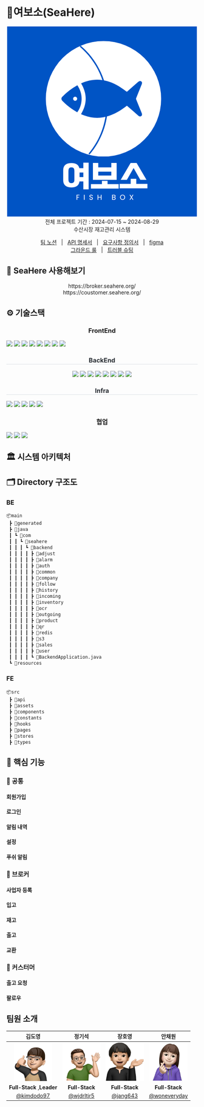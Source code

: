 # 🦐여보소(SeaHere)

<p align="center">
  <img src="../image/logo.png">
  <br>
  전체 프로젝트 기간 : 2024-07-15 ~ 2024-08-29 <br>
  수산시장 재고관리 시스템
</p>

<p align=center>
  <a href="https://www.notion.so/c6626df97574434a8b9f8358b00ece75?v=6f696739249448e392872058a527721e">팀 노션</a>
  &nbsp; | &nbsp; 
  <a href="https://www.notion.so/API-685de6db49e44954af21b2448a3d9df0">API 명세서</a>
  &nbsp; | &nbsp;
  <a href="https://www.notion.so/eadc3fae3a3e40c0a89e97525a234e04">요구사항 정의서</a>   &nbsp; | &nbsp;
  <a href="https://www.figma.com/design/hEmRP4qZuf1fJTlT32mOiE/SeaHere?node-id=0-1">figma</a> 
  <br />
  <a href="https://www.notion.so/GROUND-RULE-d227d18aba144bd8acc6459aacd075fa">그라운드 룰</a>
  &nbsp; | &nbsp; 
  <a href="https://www.notion.so/ebef5b8991c645f79bf462a5d37589c8">트러블 슈팅</a>
</p>

## 📢 SeaHere 사용해보기

<p align="center">
      https://broker.seahere.org/ <br>
      https://coustomer.seahere.org/

## ⚙️ 기술스택

 <div align= "center">
    <div style="text-align: center">
    <h3 style="border-bottom: 1px  color: #282d33;"> FrontEnd </h3>
        <div style="margin: ; text-align: left;" "text-align: left;"> 
          <img src="https://img.shields.io/badge/Figma-F24E1E?style=for-the-badge&logo=Figma&logoColor=white">
          <img src="https://img.shields.io/badge/react-17219A?style=for-the-badge&logo=react&logoColor=white">
          <img src="https://img.shields.io/badge/Node.js-339933?style=for-the-badge&logo=Node.js&logoColor=white">
          <img src="https://img.shields.io/badge/Tailwind CSS-06B6D4?style=for-the-badge&logo=Tailwind CSS&logoColor=white">
          <img src="https://img.shields.io/badge/vite-73563B?style=for-the-badge&logo=vite&logoColor=white">
          <img src="https://img.shields.io/badge/webpack-17263B?style=for-the-badge&logo=webpack&logoColor=white">
          <img src="https://img.shields.io/badge/reactquery-FF4154?style=for-the-badge&logo=reactquery&logoColor=white">
          <img src="https://img.shields.io/badge/Zustand-47211C?style=for-the-badge&logo=Zustand&logoColor=white">
        </div>
        </div>
        <h3 style="border-bottom: 1px solid #d8dee4; color: #282d33;"> BackEnd </h3>
          <div style="margin: ; text-align: center;">
              <img src="https://img.shields.io/badge/Java-007396?style=for-the-badge&logo=java&logoColor=white">
              <img src="https://img.shields.io/badge/MySQL-4479A1?style=for-the-badge&logo=MySQL&logoColor=white">
              <img src="https://img.shields.io/badge/Spring Boot-6DB33F?style=for-the-badge&logo=Spring Boot&logoColor=white">
              <img src="https://img.shields.io/badge/Spring Security-2AC89F?style=for-the-badge&logo=Spring Security&logoColor=white">
              <img src="https://img.shields.io/badge/JPA-17219A?style=for-the-badge&logo=JPA&logoColor=white">
              <img src="https://img.shields.io/badge/QueryDSL-8A084B?style=for-the-badge&logo=QueryDSL&logoColor=white">
              <img src="https://img.shields.io/badge/firebase-FE642E?style=for-the-badge&logo=firebase&logoColor=white">
              <img src="https://img.shields.io/badge/Redis-FE2E2E?style=for-the-badge&logo=Redis&logoColor=white">
        </div>

<h3 style="border-bottom: 1px solid #d8dee4; color: #282d33;"> Infra </h3>
    <div style="margin: ; text-align: left;" "text-align: left;">
          <img src="https://img.shields.io/badge/Amazon S3-02569B?style=for-the-badge&logo=Amazon S3&logoColor=white">
          <img src="https://img.shields.io/badge/Amazon AWS-232F3E?style=for-the-badge&logo=Amazon AWS&logoColor=white">
          <img src="https://img.shields.io/badge/Docker-2496ED?style=for-the-badge&logo=Docker&logoColor=white">
          <img src="https://img.shields.io/badge/Jenkins-D24939?style=for-the-badge&logo=Jenkins&logoColor=white">
          <img src="https://img.shields.io/badge/Nginx-04B431?style=for-the-badge&logo=Nginx&logoColor=white">
    </div>

  <h3 style="border-bottom: 1px  color: #282d33;"> 협업 </h3>
    <div style="margin: ; text-align: left;" "text-align: left;">
      <img src="https://img.shields.io/badge/Notion-000000?style=for-the-badge&logo=Notion&logoColor=white">
      <img src="https://img.shields.io/badge/Git-94B431?style=for-the-badge&logo=Git&logoColor=white">
      <img src="https://img.shields.io/badge/slack-916?style=for-the-badge&logo=slack&logoColor=white">
    </div>
</div>

## 🏛️ 시스템 아키텍처

## 🗂️ Directory 구조도

### BE

```
📦main
 ┣ 📂generated
 ┣ 📂java
 ┃ ┗ 📂com
 ┃ ┃ ┗ 📂seahere
 ┃ ┃ ┃ ┗ 📂backend
 ┃ ┃ ┃ ┃ ┣ 📂adjust
 ┃ ┃ ┃ ┃ ┣ 📂alarm
 ┃ ┃ ┃ ┃ ┣ 📂auth
 ┃ ┃ ┃ ┃ ┣ 📂common
 ┃ ┃ ┃ ┃ ┣ 📂company
 ┃ ┃ ┃ ┃ ┣ 📂follow
 ┃ ┃ ┃ ┃ ┣ 📂history
 ┃ ┃ ┃ ┃ ┣ 📂incoming
 ┃ ┃ ┃ ┃ ┣ 📂inventory
 ┃ ┃ ┃ ┃ ┣ 📂ocr
 ┃ ┃ ┃ ┃ ┣ 📂outgoing
 ┃ ┃ ┃ ┃ ┣ 📂product
 ┃ ┃ ┃ ┃ ┣ 📂qr
 ┃ ┃ ┃ ┃ ┣ 📂redis
 ┃ ┃ ┃ ┃ ┣ 📂s3
 ┃ ┃ ┃ ┃ ┣ 📂sales
 ┃ ┃ ┃ ┃ ┣ 📂user
 ┃ ┃ ┃ ┃ ┗ 📜BackendApplication.java
 ┗ 📂resources
```

### FE

```
📦src
 ┣ 📂api
 ┣ 📂assets
 ┣ 📂components
 ┣ 📂constants
 ┣ 📂hooks
 ┣ 📂pages
 ┣ 📂stores
 ┣ 📂types
```

## 🚀 핵심 기능

### 🪸 공통

#### 회원가입

#### 로그인

#### 알림 내역

#### 설정

#### 푸쉬 알림

### 🦑 브로커

#### 사업자 등록

#### 입고

#### 재고

#### 출고

#### 교환

### 🐙 커스터머

#### 출고 요청

#### 팔로우

## 팀원 소개

|                       김도영                       |                        정기석                        |                      장호영                       |                      안채원                      |
| :------------------------------------------------: | :--------------------------------------------------: | :-----------------------------------------------: | :----------------------------------------------: |
| <img src="../image/profile_kim.png" width="100" /> | <img src="../image/profile_jeong.png" width="100" /> | <img src="../image/profile_jang.png" width="100"> | <img src="../image/profile_ahn.png" width="100"> |
|             **Full-Stack** ,**Leader**             |                    **Full-Stack**                    |                  **Full-Stack**                   |                  **Full-Stack**                  |
|     [@kimdodo97](https://github.com/kimdodo97)     |      [@wjdrltjr5](https://github.com/wjdrltjr5)      |      [@jang643](https://github.com/jang643)       |  [@woneveryday](https://github.com/woneveryday)  |
